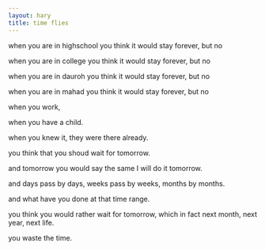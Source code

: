 ```yaml
---
layout: hary
title: time flies
---
```


when you are in highschool you think it would stay forever, but no

when you are in college you think it would stay forever, but no

when you are in dauroh you think it would stay forever, but no

when you are in mahad you think it would stay forever, but no


when you work,

when you have a child.

when you knew it, they were there already.

you think that you shoud wait for tomorrow.


and tomorrow you would say the same I will do it tomorrow.

and days pass by days, weeks pass by weeks, months by months.

and what have you done at that time range.


you think you would rather wait for tomorrow, which in fact next month, next year, next life.


you waste the time.
